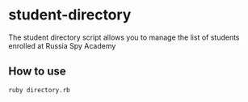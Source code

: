 # student-directory

The student directory script allows you to manage the list of students enrolled at Russia Spy Academy


## How to use ##

```shell
ruby directory.rb
```

